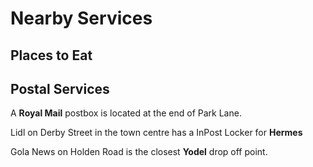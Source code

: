 # Nearby Services

## Places to Eat



## Postal Services

A **Royal Mail** postbox is located at the end of Park Lane.

Lidl on Derby Street in the town centre has a InPost Locker for **Hermes**

Gola News on Holden Road is the closest **Yodel** drop off point.